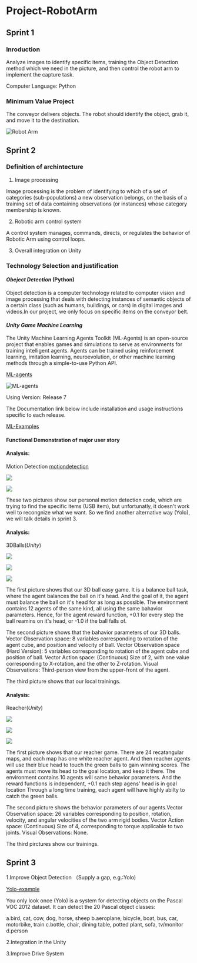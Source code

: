 # Project-RobotArm

## Sprint 1

### Inroduction

Analyze images to identify specific items, training the Object Detection method which we need in the picture, and then control the robot arm to implement the capture task.

Computer Language: Python


### Minimum Value Project

The conveyor delivers objects. The robot should identify the object, grab it, and move it to the destination.

![Robot Arm](https://github.com/lijinlunbeng/Project-RobotArm-/blob/main/images/robotarm.jpg)

## Sprint 2

### Definition of archintecture

1. Image processing

Image processing is the problem of identifying to which of a set of categories (sub-populations) a new observation belongs, on the basis of a training set of data containing observations (or instances) whose category membership is known.

2. Robotic arm control system

A control system manages, commands, directs, or regulates the behavior of Robotic Arm using control loops.

3. Overall integration on Unity



### Technology Selection and justification

#### *Obeject Detection* (Python)

Object detection is a computer technology related to computer vision and image processing that deals with detecting instances of semantic objects of a certain class (such as humans, buildings, or cars) in digital images and videos.In our project, we only focus on specific items on the conveyor belt.

#### *Unity Game Machine Learning*

The Unity Machine Learning Agents Toolkit (ML-Agents) is an open-source project that enables games and simulations to serve as environments for training intelligent agents. Agents can be trained using reinforcement learning, imitation learning, neuroevolution, or other machine learning methods through a simple-to-use Python API.

[ML-agents](https://github.com/Unity-Technologies/ml-agents)

![ML-agents](https://github.com/Unity-Technologies/ml-agents/blob/master/docs/images/image-banner.png)

Using Version: Release 7

The Documentation link below include installation and usage instructions specific to each release.

[ML-Examples](https://github.com/Unity-Technologies/ml-agents/tree/release_7)


#### Functional Demonstration of major user story

#### Analysis:

Motion Detection [motiondetection](https://github.com/lijinlunbeng/Project-RobotArm-/tree/main/MotionDetection)

![](https://github.com/lijinlunbeng/Project-RobotArm-/blob/main/images/7.jpg)

![](https://github.com/lijinlunbeng/Project-RobotArm-/blob/main/images/8.jpg)

These two pictures show our personal motion detection code, which are trying to find the specific items (USB item), but unfortunatly, it doesn't work well to recongnize what we want. So we find another alternative way (Yolo), we will talk details in sprint 3.

#### Analysis:

3DBalls(*Unity*)

![](https://github.com/lijinlunbeng/Project-RobotArm-/blob/main/images/1.png)

![](https://github.com/lijinlunbeng/Project-RobotArm-/blob/main/images/2.png)

![](https://github.com/lijinlunbeng/Project-RobotArm-/blob/main/images/3.png)

The first picture shows that our 3D ball easy game. It is a balance ball task, where the agent balances the ball on it's head. And the goal of it, the agent must balance the ball on it's head for as long as possible. The environment contains 12 agents of the same kind, all using the same bahavior parameters. Hence, for the agent reward function, +0.1 for every step the ball reamins on it's head, or -1.0 if the ball falls of.

The second picture shows that the bahavior parameters of our 3D balls. Vector Observation space: 8 variables corresponding to rotation of the agent cube, and position and velocity of ball. Vector Observation space (Hard Version): 5 variables corresponding to rotation of the agent cube and position of ball. Vector Action space: (Continuous) Size of 2, with one value corresponding to X-rotation, and the other to Z-rotation. Visual Observations: Third-person view from the upper-front of the agent.

The third picture shows that our local trainings.

#### Analysis:

Reacher(*Unity*)

![](https://github.com/lijinlunbeng/Project-RobotArm-/blob/main/images/4.png)

![](https://github.com/lijinlunbeng/Project-RobotArm-/blob/main/images/5.png)

![](https://github.com/lijinlunbeng/Project-RobotArm-/blob/main/images/6.jpg)

The first picture shows that our reacher game. There are 24 recatangular maps, and each map has one white reacher agent. And then reacher agents will use their blue head to touch the green balls to gain winning scores. The agents must move its head to the goal location, and keep it there. The environment contains 10 agents will same behavior parameters. And the reward functions is independent, +0.1 each step agens' head is in goal location
Through a long time training, each agent will have highly abilty to catch the green balls. 

The second picture shows the behavior parameters of our agents.Vector Observation space: 26 variables corresponding to position, rotation, velocity, and angular velocities of the two arm rigid bodies. Vector Action space: (Continuous) Size of 4, corresponding to torque applicable to two joints.
Visual Observations: None.

The third pirctures show our trainings.

## Sprint 3
1.Improve Object Detection （Supply a gap, e.g.:Yolo)

[Yolo-example](https://www.youtube.com/watch?v=4eIBisqx9_g)

You only look once (Yolo) is a system for detecting objects on the Pascal VOC 2012 dataset. It can detect the 20 Pascal object classes:

  a.bird, cat, cow, dog, horse, sheep
  b.aeroplane, bicycle, boat, bus, car, motorbike, train
  c.bottle, chair, dining table, potted plant, sofa, tv/monitor
  d.person

2.Integration in the Unity

3.Improve Drive System

